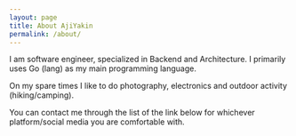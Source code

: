 ```yaml
---
layout: page
title: About AjiYakin
permalink: /about/
---
```


I am software engineer, specialized in Backend and Architecture. I primarily uses Go (lang)
as my main programming language.

On my spare times I like to do photography, electronics and outdoor activity (hiking/camping).

You can contact me through the list of the link below for whichever platform/social media
you are comfortable with.